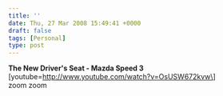 ```yaml
---
title: ''
date: Thu, 27 Mar 2008 15:49:41 +0000
draft: false
tags: [Personal]
type: post
---
```


**The New Driver's Seat - Mazda Speed 3** \[youtube=http://www.youtube.com/watch?v=OsUSW672kvw\]  
zoom zoom